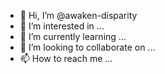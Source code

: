 - 👋 Hi, I’m @awaken-disparity
- 👀 I’m interested in ...
- 🌱 I’m currently learning ...
- 💞️ I’m looking to collaborate on ...
- 📫 How to reach me ...

<!---
awaken-disparity/awaken-disparity is a ✨ special ✨ repository because its `README.md` (this file) appears on your GitHub profile.
You can click the Preview link to take a look at your changes.
--->
